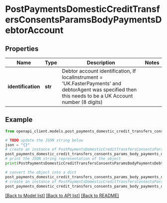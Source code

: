 # PostPaymentsDomesticCreditTransfersConsentsParamsBodyPaymentsDebtorAccount


## Properties

Name | Type | Description | Notes
------------ | ------------- | ------------- | -------------
**identification** | **str** | Debtor account identification, If localInstrument &#x3D; &#39;UK.FasterPayments&#39; and debtorAgent was specified then this needs to be a UK Account number (8 digits) | 

## Example

```python
from openapi_client.models.post_payments_domestic_credit_transfers_consents_params_body_payments_debtor_account import PostPaymentsDomesticCreditTransfersConsentsParamsBodyPaymentsDebtorAccount

# TODO update the JSON string below
json = "{}"
# create an instance of PostPaymentsDomesticCreditTransfersConsentsParamsBodyPaymentsDebtorAccount from a JSON string
post_payments_domestic_credit_transfers_consents_params_body_payments_debtor_account_instance = PostPaymentsDomesticCreditTransfersConsentsParamsBodyPaymentsDebtorAccount.from_json(json)
# print the JSON string representation of the object
print(PostPaymentsDomesticCreditTransfersConsentsParamsBodyPaymentsDebtorAccount.to_json())

# convert the object into a dict
post_payments_domestic_credit_transfers_consents_params_body_payments_debtor_account_dict = post_payments_domestic_credit_transfers_consents_params_body_payments_debtor_account_instance.to_dict()
# create an instance of PostPaymentsDomesticCreditTransfersConsentsParamsBodyPaymentsDebtorAccount from a dict
post_payments_domestic_credit_transfers_consents_params_body_payments_debtor_account_from_dict = PostPaymentsDomesticCreditTransfersConsentsParamsBodyPaymentsDebtorAccount.from_dict(post_payments_domestic_credit_transfers_consents_params_body_payments_debtor_account_dict)
```
[[Back to Model list]](../README.md#documentation-for-models) [[Back to API list]](../README.md#documentation-for-api-endpoints) [[Back to README]](../README.md)



